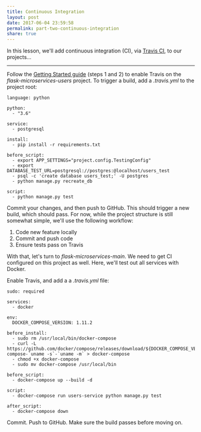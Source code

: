 ```yaml
---
title: Continuous Integration
layout: post
date: 2017-06-04 23:59:58
permalink: part-two-continuous-integration
share: true
---
```


In this lesson, we'll add continuous integration (CI), via [Travis CI](travis-ci.org), to our projects...

---

Follow the [Getting Started guide](https://docs.travis-ci.com/user/getting-started/) (steps 1 and 2) to enable Travis on the *flask-microservices-users* project. To trigger a build, add a *.travis.yml* to the project root:

```
language: python

python:
  - "3.6"

service:
  - postgresql

install:
  - pip install -r requirements.txt

before_script:
  - export APP_SETTINGS="project.config.TestingConfig"
  - export DATABASE_TEST_URL=postgresql://postgres:@localhost/users_test
  - psql -c 'create database users_test;' -U postgres
  - python manage.py recreate_db

script:
  - python manage.py test
```

Commit your changes, and then push to GitHub. This should trigger a new build, which should pass. For now, while the project structure is still somewhat simple, we'll use the following workflow:

1. Code new feature locally
1. Commit and push code
1. Ensure tests pass on Travis

With that, let's turn to *flask-microservices-main*. We need to get CI configured on this project as well. Here, we'll test out all services with Docker.

Enable Travis, and add a a *.travis.yml* file:

```
sudo: required

services:
  - docker

env:
  DOCKER_COMPOSE_VERSION: 1.11.2

before_install:
  - sudo rm /usr/local/bin/docker-compose
  - curl -L https://github.com/docker/compose/releases/download/${DOCKER_COMPOSE_VERSION}/docker-compose-`uname -s`-`uname -m` > docker-compose
  - chmod +x docker-compose
  - sudo mv docker-compose /usr/local/bin

before_script:
  - docker-compose up --build -d

script:
  - docker-compose run users-service python manage.py test

after_script:
  - docker-compose down
```

Commit. Push to GitHub. Make sure the build passes before moving on.
